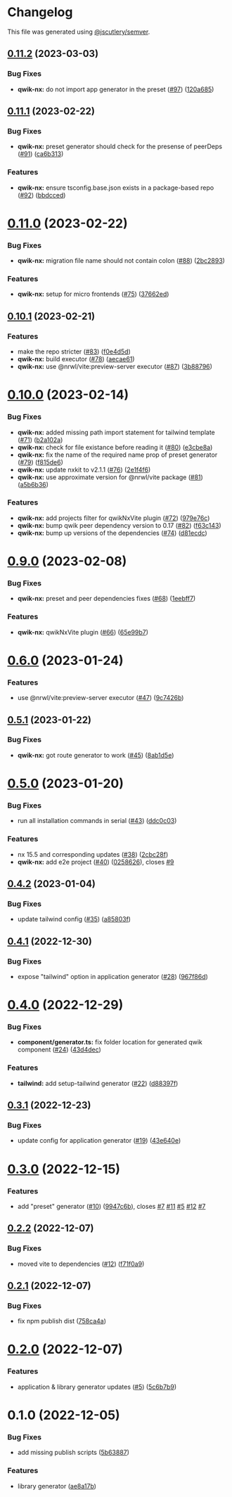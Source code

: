 # Changelog

This file was generated using [@jscutlery/semver](https://github.com/jscutlery/semver).

## [0.11.2](https://github.com/qwikifiers/qwik-nx/compare/qwik-nx-0.11.1...qwik-nx-0.11.2) (2023-03-03)


### Bug Fixes

* **qwik-nx:** do not import app generator in the preset ([#97](https://github.com/qwikifiers/qwik-nx/issues/97)) ([120a685](https://github.com/qwikifiers/qwik-nx/commit/120a6857ad3f05532a3617b0dc76209fc99348ea))



## [0.11.1](https://github.com/qwikifiers/qwik-nx/compare/qwik-nx-0.11.0...qwik-nx-0.11.1) (2023-02-22)


### Bug Fixes

* **qwik-nx:** preset generator should check for the presense of peerDeps ([#91](https://github.com/qwikifiers/qwik-nx/issues/91)) ([ca6b313](https://github.com/qwikifiers/qwik-nx/commit/ca6b313aa525cde41c4a4432720b19a822591264))


### Features

* **qwik-nx:** ensure tsconfig.base.json exists in a package-based repo ([#92](https://github.com/qwikifiers/qwik-nx/issues/92)) ([bbdcced](https://github.com/qwikifiers/qwik-nx/commit/bbdcced49d5f0be3b2d6345da43f50f8d21f1b4d))



# [0.11.0](https://github.com/qwikifiers/qwik-nx/compare/qwik-nx-0.10.1...qwik-nx-0.11.0) (2023-02-22)


### Bug Fixes

* **qwik-nx:** migration file name should not contain colon ([#88](https://github.com/qwikifiers/qwik-nx/issues/88)) ([2bc2893](https://github.com/qwikifiers/qwik-nx/commit/2bc28939877a16951068e6bae05d0a340dbeba5a))


### Features

* **qwik-nx:** setup for micro frontends ([#75](https://github.com/qwikifiers/qwik-nx/issues/75)) ([37662ed](https://github.com/qwikifiers/qwik-nx/commit/37662edc3ddce5631f5d1f814dc116ed851d889e))



## [0.10.1](https://github.com/qwikifiers/qwik-nx/compare/qwik-nx-0.10.0...qwik-nx-0.10.1) (2023-02-21)


### Features

* make the repo stricter ([#83](https://github.com/qwikifiers/qwik-nx/issues/83)) ([f0e4d5d](https://github.com/qwikifiers/qwik-nx/commit/f0e4d5d9674346629798ed16022f4525a8105456))
* **qwik-nx:** build executor ([#78](https://github.com/qwikifiers/qwik-nx/issues/78)) ([aecae61](https://github.com/qwikifiers/qwik-nx/commit/aecae611d4b543e7c85be58a83e3be50d7fdfd3b))
* **qwik-nx:** use @nrwl/vite:preview-server executor ([#87](https://github.com/qwikifiers/qwik-nx/issues/87)) ([3b88796](https://github.com/qwikifiers/qwik-nx/commit/3b8879636273605bbaaa689eb7c45740c5bd55de))



# [0.10.0](https://github.com/qwikifiers/qwik-nx/compare/qwik-nx-0.9.0...qwik-nx-0.10.0) (2023-02-14)


### Bug Fixes

* **qwik-nx:** added missing path import statement for tailwind template ([#71](https://github.com/qwikifiers/qwik-nx/issues/71)) ([b2a102a](https://github.com/qwikifiers/qwik-nx/commit/b2a102af93cd4a28380e240d421513960d5e226f))
* **qwik-nx:** check for file existance before reading it ([#80](https://github.com/qwikifiers/qwik-nx/issues/80)) ([e3cbe8a](https://github.com/qwikifiers/qwik-nx/commit/e3cbe8ab8cbfc2454f0aeb2050d509a75b86fb55))
* **qwik-nx:** fix the name of the required name prop of preset generator ([#79](https://github.com/qwikifiers/qwik-nx/issues/79)) ([f815de6](https://github.com/qwikifiers/qwik-nx/commit/f815de6068ab60330c090ec10b8e954bedadf109))
* **qwik-nx:** update nxkit to v2.1.1 ([#76](https://github.com/qwikifiers/qwik-nx/issues/76)) ([2e1f4f6](https://github.com/qwikifiers/qwik-nx/commit/2e1f4f6b02a9ea0f912772e1b61e08da0983a0cd))
* **qwik-nx:** use approximate version for @nrwl/vite package ([#81](https://github.com/qwikifiers/qwik-nx/issues/81)) ([a5b6b36](https://github.com/qwikifiers/qwik-nx/commit/a5b6b368b953fd18a606f44a679f26de419d2640))


### Features

* **qwik-nx:** add projects filter for qwikNxVite plugin ([#72](https://github.com/qwikifiers/qwik-nx/issues/72)) ([979e76c](https://github.com/qwikifiers/qwik-nx/commit/979e76c27c0a282e6c00619e8555711ddd1c8187))
* **qwik-nx:** bump qwik peer dependency version to 0.17 ([#82](https://github.com/qwikifiers/qwik-nx/issues/82)) ([f63c143](https://github.com/qwikifiers/qwik-nx/commit/f63c1435b0024d55267f816b221025e68139c4d4))
* **qwik-nx:** bump up versions of the dependencies ([#74](https://github.com/qwikifiers/qwik-nx/issues/74)) ([d81ecdc](https://github.com/qwikifiers/qwik-nx/commit/d81ecdcf809f69542e27064ac486e179f67d2817))



# [0.9.0](https://github.com/qwikifiers/qwik-nx/compare/qwik-nx-0.8.0...qwik-nx-0.9.0) (2023-02-08)


### Bug Fixes

* **qwik-nx:** preset and peer dependencies fixes ([#68](https://github.com/qwikifiers/qwik-nx/issues/68)) ([1eebff7](https://github.com/qwikifiers/qwik-nx/commit/1eebff7499593a8bff3eeb7428a28d33e22b6d2e))


### Features

* **qwik-nx:** qwikNxVite plugin ([#66](https://github.com/qwikifiers/qwik-nx/issues/66)) ([65e99b7](https://github.com/qwikifiers/qwik-nx/commit/65e99b76a56a2ae1ec7cc33fca7c3d766f835c80))



# [0.6.0](https://github.com/qwikifiers/qwik-nx/compare/qwik-nx-0.5.1...qwik-nx-0.6.0) (2023-01-24)


### Features

* use @nrwl/vite:preview-server executor ([#47](https://github.com/qwikifiers/qwik-nx/issues/47)) ([9c7426b](https://github.com/qwikifiers/qwik-nx/commit/9c7426b8de1103b2c7240a8ff2335cb7ead7e4d1))



## [0.5.1](https://github.com/qwikifiers/qwik-nx/compare/qwik-nx-0.5.0...qwik-nx-0.5.1) (2023-01-22)


### Bug Fixes

* **qwik-nx:** got route generator to work ([#45](https://github.com/qwikifiers/qwik-nx/issues/45)) ([8ab1d5e](https://github.com/qwikifiers/qwik-nx/commit/8ab1d5eb3ab4a0c4b140b6c3e8509d3db0f57b25))



# [0.5.0](https://github.com/qwikifiers/qwik-nx/compare/qwik-nx-0.4.2...qwik-nx-0.5.0) (2023-01-20)


### Bug Fixes

* run all installation commands in serial ([#43](https://github.com/qwikifiers/qwik-nx/issues/43)) ([ddc0c03](https://github.com/qwikifiers/qwik-nx/commit/ddc0c0321c6282e9666d00d91a0a7e811c28485a))


### Features

* nx 15.5 and corresponding updates ([#38](https://github.com/qwikifiers/qwik-nx/issues/38)) ([2cbc28f](https://github.com/qwikifiers/qwik-nx/commit/2cbc28f855692c57129e4eddaf42af72228fdb43))
* **qwik-nx:** add e2e project ([#40](https://github.com/qwikifiers/qwik-nx/issues/40)) ([0258626](https://github.com/qwikifiers/qwik-nx/commit/0258626e74b420f8807b3788bc70fa09c98edc4c)), closes [#9](https://github.com/qwikifiers/qwik-nx/issues/9)



## [0.4.2](https://github.com/qwikifiers/qwik-nx/compare/qwik-nx-0.4.1...qwik-nx-0.4.2) (2023-01-04)


### Bug Fixes

* update tailwind config ([#35](https://github.com/qwikifiers/qwik-nx/issues/35)) ([a85803f](https://github.com/qwikifiers/qwik-nx/commit/a85803f70e161d07ceaf76536453ca05b6795319))



## [0.4.1](https://github.com/qwikifiers/qwik-nx/compare/qwik-nx-0.4.0...qwik-nx-0.4.1) (2022-12-30)


### Bug Fixes

* expose "tailwind" option in application generator ([#28](https://github.com/qwikifiers/qwik-nx/issues/28)) ([967f86d](https://github.com/qwikifiers/qwik-nx/commit/967f86dcd4135fa736fd2c97eae3a472b70078be))



# [0.4.0](https://github.com/qwikifiers/qwik-nx/compare/qwik-nx-0.3.1...qwik-nx-0.4.0) (2022-12-29)


### Bug Fixes

* **component/generator.ts:** fix folder location for generated qwik component ([#24](https://github.com/qwikifiers/qwik-nx/issues/24)) ([43d4dec](https://github.com/qwikifiers/qwik-nx/commit/43d4decc36050f0329a84bc864f79f80e789fc2b))


### Features

* **tailwind:** add setup-tailwind generator ([#22](https://github.com/qwikifiers/qwik-nx/issues/22)) ([d88397f](https://github.com/qwikifiers/qwik-nx/commit/d88397f68e38d9e506ec044b9c1812f6dd7ef40f))



## [0.3.1](https://github.com/qwikifiers/qwik-nx/compare/qwik-nx-0.3.0...qwik-nx-0.3.1) (2022-12-23)


### Bug Fixes

* update config for application generator ([#19](https://github.com/qwikifiers/qwik-nx/issues/19)) ([43e640e](https://github.com/qwikifiers/qwik-nx/commit/43e640ecc81275fb9eb9bb8bebb45a554fa09d16))



# [0.3.0](https://github.com/qwikifiers/qwik-nx/compare/qwik-nx-0.2.2...qwik-nx-0.3.0) (2022-12-15)


### Features

* add "preset" generator ([#10](https://github.com/qwikifiers/qwik-nx/issues/10)) ([9947c6b](https://github.com/qwikifiers/qwik-nx/commit/9947c6b0127f1716a9656bc903d2af51c849dfbe)), closes [#7](https://github.com/qwikifiers/qwik-nx/issues/7) [#11](https://github.com/qwikifiers/qwik-nx/issues/11) [#5](https://github.com/qwikifiers/qwik-nx/issues/5) [#12](https://github.com/qwikifiers/qwik-nx/issues/12) [#7](https://github.com/qwikifiers/qwik-nx/issues/7)



## [0.2.2](https://github.com/qwikifiers/qwik-nx/compare/qwik-nx-0.2.1...qwik-nx-0.2.2) (2022-12-07)


### Bug Fixes

* moved vite to dependencies ([#12](https://github.com/qwikifiers/qwik-nx/issues/12)) ([f71f0a9](https://github.com/qwikifiers/qwik-nx/commit/f71f0a9854ce26e090847fd8fb768491359f6d14))



## [0.2.1](https://github.com/qwikifiers/qwik-nx/compare/qwik-nx-0.2.0...qwik-nx-0.2.1) (2022-12-07)


### Bug Fixes

* fix npm publish dist ([758ca4a](https://github.com/qwikifiers/qwik-nx/commit/758ca4ad1b21c504553f502fcdafd03152b55408))



# [0.2.0](https://github.com/qwikifiers/qwik-nx/compare/qwik-nx-0.1.0...qwik-nx-0.2.0) (2022-12-07)


### Features

* application & library generator updates ([#5](https://github.com/qwikifiers/qwik-nx/issues/5)) ([5c6b7b9](https://github.com/qwikifiers/qwik-nx/commit/5c6b7b92a5f5525baa0a3467f6b31a19ff155af9))



# 0.1.0 (2022-12-05)


### Bug Fixes

* add missing publish scripts ([5b63887](https://github.com/qwikifiers/qwik-nx/commit/5b638879c5462122c982b64d873af8d97e4819a3))


### Features

* library generator ([ae8a17b](https://github.com/qwikifiers/qwik-nx/commit/ae8a17babe16db6fea60c40e9e98ec1bfd4e2411))
